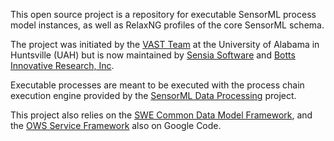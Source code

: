 This open source project is a repository for executable SensorML process model instances, as well as RelaxNG profiles of the core SensorML schema.

The project was initiated by the [VAST Team](http://vast.uah.edu) at the University of Alabama in Huntsville (UAH) but is now maintained by [Sensia Software](http://www.sensiasoftware.com) and [Botts Innovative Research, Inc](http://www.botts-inc.net).

Executable processes are meant to be executed with the process chain execution engine provided by the [SensorML Data Processing](http://code.google.com/p/sensorml-data-processing/) project.

This project also relies on the [SWE Common Data Model Framework](http://code.google.com/p/swe-common-data-framework), and the [OWS Service Framework](http://code.google.com/p/ows-service-framework) also on Google Code.